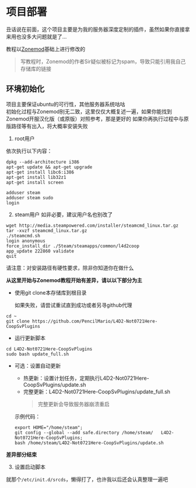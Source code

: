 # 项目部署
丑话说在前面，这个项目主要是为我的服务器深度定制的插件，虽然如果你直接拿来用也没多大问题就是了...

教程以[Zonemod](https://github.com/PencilMario/L4D2-Competitive-Rework/tree/master/Dedicated%20Server%20Install%20Guide)基础上进行修改的

> 写教程时，Zonemod的作者Sir疑似被标记为spam，导致只能引用我自己存储库的链接

## 环境初始化

项目主要保证ubuntu的可行性，其他服务器系统咕咕    
初始化过程与Zonemod别无二致，这里仅仅大概复述一遍，如果你能找到Zonemod开服汉化版（或原版）对照参考，那是更好的
如果你再执行过程中与原版路径等有出入，将大概率安装失败

1. root用户

依次执行以下内容：
```
dpkg --add-architecture i386 
apt-get update && apt-get upgrade
apt-get install libc6:i386
apt-get install lib32z1
apt-get install screen

adduser steam
adduser steam sudo
login
```
2. steam用户
如非必要，建议用户名也别改了
```
wget http://media.steampowered.com/installer/steamcmd_linux.tar.gz
tar -xvzf steamcmd_linux.tar.gz
./steamcmd.sh
login anonymous
force_install_dir ./Steam/steamapps/common/l4d2coop
app_update 222860 validate
quit
```
请注意：对安装路径有硬性要求，除非你知道你在做什么

**从这里开始与Zonemod教程开始有差异，请以以下部分为主**

* 使用git clone本存储库到根目录
  
  如果失败，请尝试重试直到成功或者另寻github代理

```
cd ~
git clone https://github.com/PencilMario/L4D2-Not0721Here-CoopSvPlugins
```

* 运行更新脚本

```
cd L4D2-Not0721Here-CoopSvPlugins
sudo bash update_full.sh
```

* 可选：设置自动更新

    * 热更新：设置计划任务，定期执行L4D2-Not0721Here-CoopSvPlugins/update.sh
    * 完整更新：L4D2-Not0721Here-CoopSvPlugins/update_full.sh
        > 完整更新会导致服务器崩溃重启

    示例代码：
    ```
    export HOME="/home/steam";
    git config --global --add safe.directory /home/steam/   L4D2-Not0721Here-CoopSvPlugins;
    bash /home/steam/L4D2-Not0721Here-CoopSvPlugins/update.sh
    ```

**差异部分结束**

3. 设置启动脚本

就那个`/etc/init.d/srcds`，懒得打了，也许我以后还会认真整理一遍吧